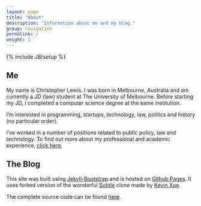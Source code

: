 ```yaml
---
layout: page
title: "About"
description: "Information about me and my blag."
group: navigation
permalink: /
weight: 1
---
```

{% include JB/setup %}

## Me

My name is Christopher Lewis. I was born in Melbourne, Australia and am currently a JD (law) student at The University of Melbourne. Before starting my JD, I completed a computer science degree at the same institution.

I’m interested in programming, startups, technology, law, politics and history (no particular order).

I’ve worked in a number of positions related to public policy, law and technology. To find out more about my professional and academic experience, [click here](http://www.linkedin.com/profile/view?id=192485903 "LinkedIn").

## The Blog

This site was built using [Jekyll-Bootstrap](http://jekyllbootstrap.com) and is hosted on [Github Pages](http://pages.github.com). It uses forked version of the wonderful [Svbtle](https://svbtle.com) clone made by [Kevin Xue](https://github.com/kevinxueliang/jb-svbtle).

The complete source code can be found [here](https://github.com/cdlewis/cdlewis.github.com).
